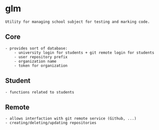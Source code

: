 # glm
    Utility for managing school subject for testing and marking code.

## Core
    - provides sort of database:
        - university login for students + git remote login for students
        - user repository prefix
        - organization name
        - token for organization

## Student
    - functions related to students

## Remote
    - allows interfaction with git remote service (Github, ...)
    - creating/deleting/updating repositories

